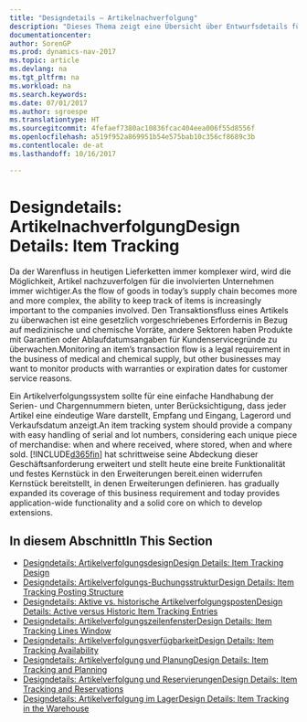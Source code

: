 ```yaml
---
title: "Designdetails – Artikelnachverfolgung"
description: "Dieses Thema zeigt eine Übersicht über Entwurfsdetails für Artikelverfolgung."
documentationcenter: 
author: SorenGP
ms.prod: dynamics-nav-2017
ms.topic: article
ms.devlang: na
ms.tgt_pltfrm: na
ms.workload: na
ms.search.keywords: 
ms.date: 07/01/2017
ms.author: sgroespe
ms.translationtype: HT
ms.sourcegitcommit: 4fefaef7380ac10836fcac404eea006f55d8556f
ms.openlocfilehash: a519f952a869951b54e575bab10c356cf8689c3b
ms.contentlocale: de-at
ms.lasthandoff: 10/16/2017

---
```

# <a name="design-details-item-tracking"></a><span data-ttu-id="f8e10-103">Designdetails: Artikelnachverfolgung</span><span class="sxs-lookup"><span data-stu-id="f8e10-103">Design Details: Item Tracking</span></span>
<span data-ttu-id="f8e10-104">Da der Warenfluss in heutigen Lieferketten immer komplexer wird, wird die Möglichkeit, Artikel nachzuverfolgen für die involvierten Unternehmen immer wichtiger.</span><span class="sxs-lookup"><span data-stu-id="f8e10-104">As the flow of goods in today’s supply chain becomes more and more complex, the ability to keep track of items is increasingly important to the companies involved.</span></span> <span data-ttu-id="f8e10-105">Den Transaktionsfluss eines Artikels zu überwachen ist eine gesetzlich vorgeschriebenes Erfordernis in Bezug auf medizinische und chemische Vorräte, andere Sektoren haben Produkte mit Garantien oder Ablaufdatumsangaben für Kundenservicegründe zu überwachen.</span><span class="sxs-lookup"><span data-stu-id="f8e10-105">Monitoring an item’s transaction flow is a legal requirement in the business of medical and chemical supply, but other businesses may want to monitor products with warranties or expiration dates for customer service reasons.</span></span>  

<span data-ttu-id="f8e10-106">Ein Artikelverfolgungssystem sollte für eine einfache Handhabung der Serien- und Chargennummern bieten, unter Berücksichtigung, dass jeder Artikel eine eindeutige Ware darstellt, Empfang und Eingang, Lagerord und Verkaufsdatum anzeigt.</span><span class="sxs-lookup"><span data-stu-id="f8e10-106">An item tracking system should provide a company with easy handling of serial and lot numbers, considering each unique piece of merchandise: when and where received, where stored, when and where sold.</span></span> [!INCLUDE[d365fin](includes/d365fin_md.md)]<span data-ttu-id="f8e10-107"> hat schrittweise seine Abdeckung dieser Geschäftsanforderung erweitert und stellt heute eine breite Funktionalität und festes Kernstück in den Erweiterungen bereit.einen widerrufen Kernstück bereitstellt, in denen Erweiterungen definieren.</span><span class="sxs-lookup"><span data-stu-id="f8e10-107"> has gradually expanded its coverage of this business requirement and today provides application-wide functionality and a solid core on which to develop extensions.</span></span>  

## <a name="in-this-section"></a><span data-ttu-id="f8e10-108">In diesem Abschnitt</span><span class="sxs-lookup"><span data-stu-id="f8e10-108">In This Section</span></span>  
* [<span data-ttu-id="f8e10-109">Designdetails: Artikelverfolgungsdesign</span><span class="sxs-lookup"><span data-stu-id="f8e10-109">Design Details: Item Tracking Design</span></span>](design-details-item-tracking-design.md)  
* [<span data-ttu-id="f8e10-110">Designdetails: Artikelverfolgungs-Buchungsstruktur</span><span class="sxs-lookup"><span data-stu-id="f8e10-110">Design Details: Item Tracking Posting Structure</span></span>](design-details-item-tracking-posting-structure.md)  
* [<span data-ttu-id="f8e10-111">Designdetails: Aktive vs. historische Artikelverfolgungsposten</span><span class="sxs-lookup"><span data-stu-id="f8e10-111">Design Details: Active versus Historic Item Tracking Entries</span></span>](design-details-active-versus-historic-item-tracking-entries.md)  
* [<span data-ttu-id="f8e10-112">Designdetails: Artikelverfolgungszeilenfenster</span><span class="sxs-lookup"><span data-stu-id="f8e10-112">Design Details: Item Tracking Lines Window</span></span>](design-details-item-tracking-lines-window.md)  
* [<span data-ttu-id="f8e10-113">Designdetails: Artikelverfolgungsverfügbarkeit</span><span class="sxs-lookup"><span data-stu-id="f8e10-113">Design Details: Item Tracking Availability</span></span>](design-details-item-tracking-availability.md)  
* [<span data-ttu-id="f8e10-114">Designdetails: Artikelverfolgung und Planung</span><span class="sxs-lookup"><span data-stu-id="f8e10-114">Design Details: Item Tracking and Planning</span></span>](design-details-item-tracking-and-planning.md)  
* [<span data-ttu-id="f8e10-115">Designdetails: Artikelverfolgung und Reservierungen</span><span class="sxs-lookup"><span data-stu-id="f8e10-115">Design Details: Item Tracking and Reservations</span></span>](design-details-item-tracking-and-reservations.md)  
* [<span data-ttu-id="f8e10-116">Designdetails: Artikelverfolgung im Lager</span><span class="sxs-lookup"><span data-stu-id="f8e10-116">Design Details: Item Tracking in the Warehouse</span></span>](design-details-item-tracking-in-the-warehouse.md)

